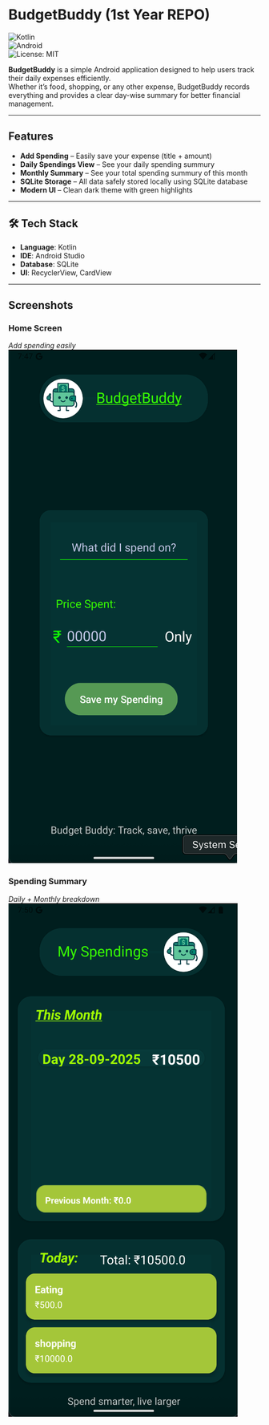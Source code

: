 # BudgetBuddy (1st Year REPO)

![Kotlin](https://img.shields.io/badge/Kotlin-1.9-blue?logo=kotlin)  
![Android](https://img.shields.io/badge/Android-14-green?logo=android)  
![License: MIT](https://img.shields.io/badge/License-MIT-yellow.svg)

**BudgetBuddy** is a simple Android application designed to help users track their daily expenses efficiently.  
Whether it’s food, shopping, or any other expense, BudgetBuddy records everything and provides a clear day-wise summary for better financial management.

---

## Features

- **Add Spending** – Easily save your expense (title + amount)
- **Daily Spendings View** – See your daily spending summury
- **Monthly Summary** – See your total spending summury of this month
- **SQLite Storage** – All data safely stored locally using SQLite database
- **Modern UI** – Clean dark theme with green highlights

---

## 🛠️ Tech Stack

- **Language**: Kotlin
- **IDE**: Android Studio
- **Database**: SQLite
- **UI**: RecyclerView, CardView

---

## Screenshots

### Home Screen

_Add spending easily_  
![Home Screen](Home.png)

### Spending Summary

_Daily + Monthly breakdown_  
![Spending Summury](User-Spending.png)
